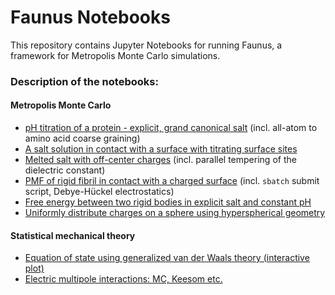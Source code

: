 # Faunus Notebooks

This repository contains Jupyter Notebooks for running
Faunus, a framework for Metropolis Monte Carlo simulations.

### Description of the notebooks: ###

#### Metropolis Monte Carlo ####

- [pH titration of a protein - explicit, grand canonical salt](titration/)
  (incl. all-atom to amino acid coarse graining)
- [A salt solution in contact with a surface with titrating surface sites](surface-titrating/)
- [Melted salt with off-center charges](offcenter-hardsphere/)
  (incl. parallel tempering of the dielectric constant)
- [PMF of rigid fibril in contact with a charged surface](fibril-surface/)
  (incl. `sbatch` submit script, Debye-Hückel electrostatics)
- [Free energy between two rigid bodies in explicit salt and constant pH](twobody/)
- [Uniformly distribute charges on a sphere using hyperspherical geometry](charges-on-sphere/)

#### Statistical mechanical theory ####

- [Equation of state using generalized van der Waals theory (interactive plot)](gvdw-interactive/)
- [Electric multipole interactions: MC, Keesom etc.](multipole/)
